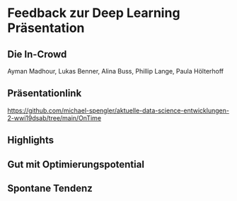 # Feedback zur Deep Learning Präsentation
## Die In-Crowd
Ayman Madhour, Lukas Benner, Alina Buss, Phillip Lange, Paula Hölterhoff

## Präsentationlink
https://github.com/michael-spengler/aktuelle-data-science-entwicklungen-2-wwi19dsab/tree/main/OnTime

## Highlights

## Gut mit Optimierungspotential

## Spontane Tendenz
